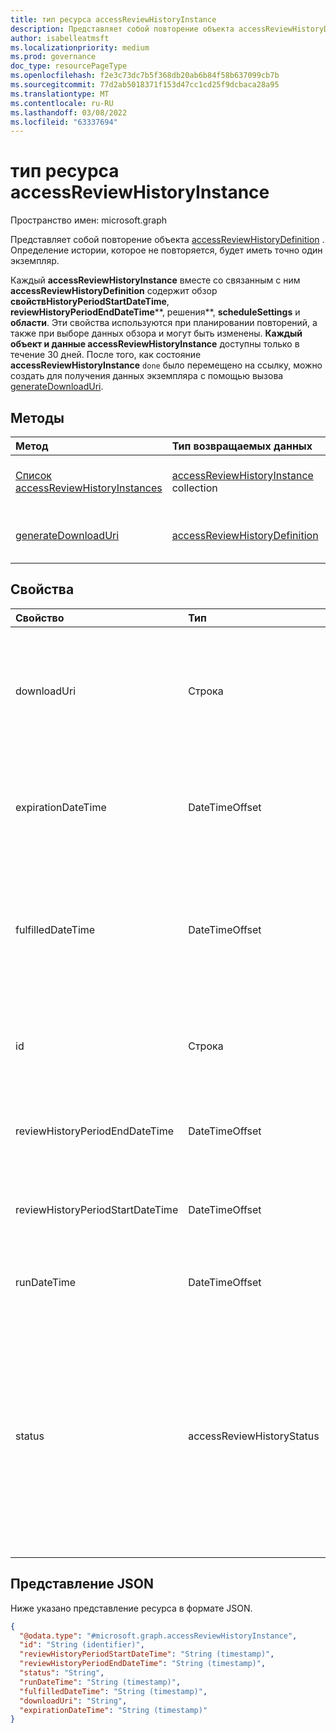 ```yaml
---
title: тип ресурса accessReviewHistoryInstance
description: Представляет собой повторение объекта accessReviewHistoryDefinition.
author: isabelleatmsft
ms.localizationpriority: medium
ms.prod: governance
doc_type: resourcePageType
ms.openlocfilehash: f2e3c73dc7b5f368db20ab6b84f58b637099cb7b
ms.sourcegitcommit: 77d2ab5018371f153d47cc1cd25f9dcbaca28a95
ms.translationtype: MT
ms.contentlocale: ru-RU
ms.lasthandoff: 03/08/2022
ms.locfileid: "63337694"
---
```

# <a name="accessreviewhistoryinstance-resource-type"></a>тип ресурса accessReviewHistoryInstance

Пространство имен: microsoft.graph

 Представляет собой повторение объекта [accessReviewHistoryDefinition](accessreviewhistorydefinition.md) . Определение истории, которое не повторяется, будет иметь точно один экземпляр.

 Каждый **accessReviewHistoryInstance** вместе со связанным с ним **accessReviewHistoryDefinition** содержит обзор **свойствHistoryPeriodStartDateTime**, **reviewHistoryPeriodEndDateTime****, решения**, **scheduleSettings** и **области**. Эти свойства используются при планировании повторений, а также при выборе данных обзора и могут быть изменены. **Каждый объект и данные accessReviewHistoryInstance** доступны только в течение 30 дней. После того, как состояние **accessReviewHistoryInstance** `done` было перемещено на ссылку, можно создать для получения данных экземпляра с помощью вызова [generateDownloadUri](../api/accessreviewhistoryinstance-generatedownloaduri.md).

## <a name="methods"></a>Методы

| Метод  | Тип возвращаемых данных | Описание |
|:---|:---|:---|
|[Список accessReviewHistoryInstances](../api/accessreviewhistorydefinition-list-instances.md)|[accessReviewHistoryInstance](accessreviewhistoryinstance.md) collection| Извлечение списка [объектов accessReviewHistoryInstance](accessreviewhistoryinstance.md) и их свойств.|
|[generateDownloadUri](../api/accessreviewhistoryinstance-generatedownloaduri.md)|[accessReviewHistoryDefinition](accessreviewhistorydefinition.md)|Создает URI, который можно использовать для получения данных истории отзывов экземпляра.|

## <a name="properties"></a>Свойства

|Свойство|Тип|Описание|
|:---|:---|:---|
|downloadUri|Строка|Uri, которые можно использовать для получения данных истории отзывов. Этот URI будет активен в течение 24 часов после сгенерирований. Обязательный элемент.|
|expirationDateTime|DateTimeOffset|Timestamp, когда истекает срок действия этого экземпляра и связанных данных, а история удаляется. Обязательный элемент.|
|fulfilledDateTime|DateTimeOffset|Timestamp, когда все доступные данные для этого экземпляра были собраны. Это будет установлено после того, как будет заданной для этого экземпляра состояние `done`. Обязательный.|
|id|Строка|Назначен уникальный идентификатор экземпляра истории проверки доступа. Только для чтения. Обязательный.|
|reviewHistoryPeriodEndDateTime|DateTimeOffset|Timestamp, отзывы, заканчивающийся до этой даты, будут включены в извлеченные данные истории.|
|reviewHistoryPeriodStartDateTime|DateTimeOffset|Timestamp, отзывы, начиная с этой даты или после нее, будут включены в извлеченные данные истории.|
|runDateTime|DateTimeOffset|Timestamp, когда планируется сгенерирование данных истории экземпляра.|
|status|accessReviewHistoryStatus|Представляет состояние коллекции данных истории отзывов. Допустимые значения: `done`, `inProgress`, `error`, `requested`, `unknownFutureValue`. После того **как состояние** было отмечено как `done`, для получения данных экземпляра можно создать ссылку, вызывав [метод generateDownloadUri](../api/accessreviewhistoryinstance-generatedownloaduri.md) .|

## <a name="json-representation"></a>Представление JSON

Ниже указано представление ресурса в формате JSON.
<!-- {
  "blockType": "resource",
  "keyProperty": "id",
  "@odata.type": "microsoft.graph.accessReviewHistoryInstance",
  "baseType": "microsoft.graph.entity",
  "openType": false
}
-->

``` json
{
  "@odata.type": "#microsoft.graph.accessReviewHistoryInstance",
  "id": "String (identifier)",
  "reviewHistoryPeriodStartDateTime": "String (timestamp)",
  "reviewHistoryPeriodEndDateTime": "String (timestamp)",
  "status": "String",
  "runDateTime": "String (timestamp)",
  "fulfilledDateTime": "String (timestamp)",
  "downloadUri": "String",
  "expirationDateTime": "String (timestamp)"
}
```

